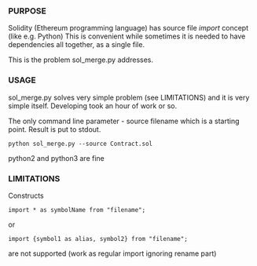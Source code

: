 ### PURPOSE

Solidity (Ethereum programming language) has source file _import_ concept (like e.g. Python)
This is convenient while sometimes it is needed to have dependencies all together,
as a single file.

This is the problem sol_merge.py addresses.


### USAGE

sol_merge.py solves very simple problem (see LIMITATIONS) and it is very simple itself.
Developing took an hour of work or so.

The only command line parameter - source  filename which is a starting point.
Result is put to stdout.


```
python sol_merge.py --source Contract.sol
```

python2 and python3 are fine

### LIMITATIONS

Constructs
```
import * as symbolName from "filename";
```
or
```
import {symbol1 as alias, symbol2} from "filename";
```
are not supported (work as regular import ignoring rename part)
